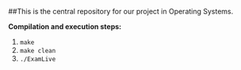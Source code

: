 ##This is the central repository for our project in Operating Systems.

**Compilation and execution steps:**
1. ```make```
2. ```make clean```
3. ```./ExamLive```